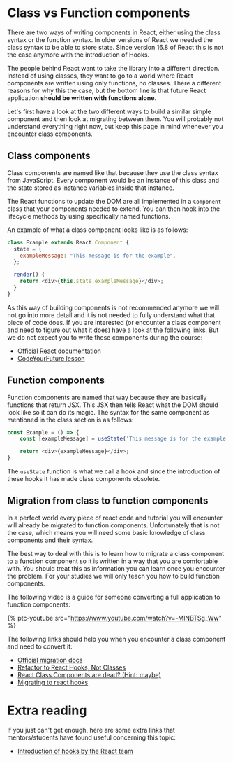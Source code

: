 # Class vs Function components
There are two ways of writing components in React, either using the class syntax or the function syntax. In older versions of React we needed the class syntax to be able to store state. Since version 16.8 of React this is not the case anymore with the introduction of Hooks.

The people behind React want to take the library into a different direction. Instead of using classes, they want to go to a world where React components are written using only functions, no classes. There a different reasons for why this the case, but the bottom line is that future React application **should be written with functions alone**.

Let's first have a look at the two different ways to build a similar simple component and then look at migrating between them. You will probably not understand everything right now, but keep this page in mind whenever you encounter class components.

## Class components
Class components are named like that because they use the class syntax from JavaScript. Every component would be an instance of this class and the state stored as instance variables inside that instance.

The React functions to update the DOM are all implemented in a `Component` class that your components needed to extend. You can then hook into the lifecycle methods by using specifically named functions.

An example of what a class component looks like is as follows:

```js
class Example extends React.Component {
  state = {
    exampleMessage: "This message is for the example",
  };

  render() {
    return <div>{this.state.exampleMessage}</div>;
  }
}
```

As this way of building components is not recommended anymore we will not go into more detail and it is not needed to fully understand what that piece of code does. If you are interested (or encounter a class component and need to figure out what it does) have a look at the following links. But we do not expect you to write these components during the course:

- [Official React documentation](https://reactjs.org/docs/react-component.html)
- [CodeYourFuture lesson](https://syllabus.codeyourfuture.io/react/class-components/lesson)

## Function components
Function components are named that way because they are basically functions that return JSX. This JSX then tells React what the DOM should look like so it can do its magic. The syntax for the same component as mentioned in the class section is as follows:

```js
const Example = () => {
    const [exampleMessage] = useState('This message is for the example');

    return <div>{exampleMessage}</div>;
}
```

The `useState` function is what we call a hook and since the introduction of these hooks it has made class components obsolete.

## Migration from class to function components
In a perfect world every piece of react code and tutorial you will encounter will already be migrated to function components. Unfortunately that is not the case, which means you will need some basic knowledge of class components and their syntax.

The best way to deal with this is to learn how to migrate a class component to a function component so it is written in a way that you are comfortable with. You should treat this as information you can learn once you encounter the problem. For your studies we will only teach you how to build function components.

The following video is a guide for someone converting a full application to function components:

{% ptc-youtube src="https://www.youtube.com/watch?v=-MlNBTSg_Ww" %}

The following links should help you when you encounter a class component and need to convert it:
- [Official migration docs](https://reactjs.org/docs/hooks-faq.html#from-classes-to-hooks)
- [Refactor to React Hooks, Not Classes](https://rangle.io/blog/refactor-to-react-hooks-not-classes/)
- [React Class Components are dead? (Hint: maybe)](https://itnext.io/react-class-components-are-dead-hint-not-yet-1d0a151173b8)
- [Migrating to react hooks](https://dev.to/subdeveloper/migrating-from-class-components-to-react-hooks-4lp3)

# Extra reading
If you just can't get enough, here are some extra links that mentors/students have found useful concerning this topic:

- [Introduction of hooks by the React team](https://reactjs.org/docs/hooks-intro.html)
